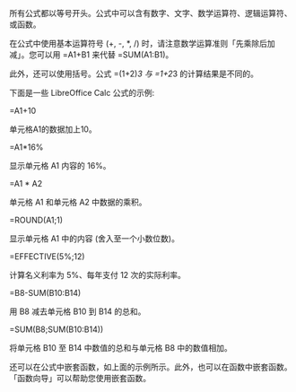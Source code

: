 所有公式都以等号开头。公式中可以含有数字、文字、数学运算符、逻辑运算符、或函数。


在公式中使用基本运算符号 (+, -, *, /) 时，请注意数学运算准则「先乘除后加减」。您可以用 =A1+B1 来代替 =SUM(A1:B1)。


此外，还可以使用括号。公式 =(1+2)*3 与 =1+2*3 的计算结果是不同的。

下面是一些 LibreOffice Calc 公式的示例:

=A1+10
	

单元格A1的数据加上10。

=A1*16%
	

显示单元格 A1 内容的 16%。

=A1 * A2
	

单元格 A1 和单元格 A2 中数据的乘积。

=ROUND(A1;1)
	

显示单元格 A1 中的内容 (舍入至一个小数位数)。

=EFFECTIVE(5%;12)
	

计算名义利率为 5%、每年支付 12 次的实际利率。

=B8-SUM(B10:B14)
	

用 B8 减去单元格 B10 到 B14 的总和。

=SUM(B8;SUM(B10:B14))
	

将单元格 B10 至 B14 中数值的总和与单元格 B8 中的数值相加。

还可以在公式中嵌套函数，如上面的示例所示。此外，也可以在函数中嵌套函数。「函数向导」可以帮助您使用嵌套函数。
